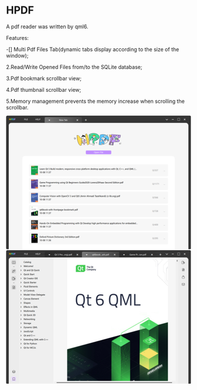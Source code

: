 # HPDF
A pdf reader was written by qml6. 

Features:

-[] Multi Pdf Files Tab(dynamic tabs display according to the size of the window);

2.Read/Write Opened Files from/to the SQLite database;

3.Pdf bookmark scrollbar view;

4.Pdf thumbnail scrollbar view;

5.Memory management prevents the memory increase when scrolling the scrollbar.


![image](https://github.com/huntor1994/HPDF/blob/main/IMG/1.png)
![image](https://github.com/huntor1994/HPDF/blob/main/IMG/3.png)
